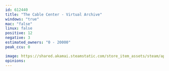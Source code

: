 ```yaml
---
id: 612440
title: "The Cable Center - Virtual Archive"
windows: "true"
mac: "false"
linux: false
positive: 12
negative: 3
estimated_owners: "0 - 20000"
peak_ccu: 0

image: https://shared.akamai.steamstatic.com/store_item_assets/steam/apps/612440/header.jpg?t=1491516351
opinions:
---
```

